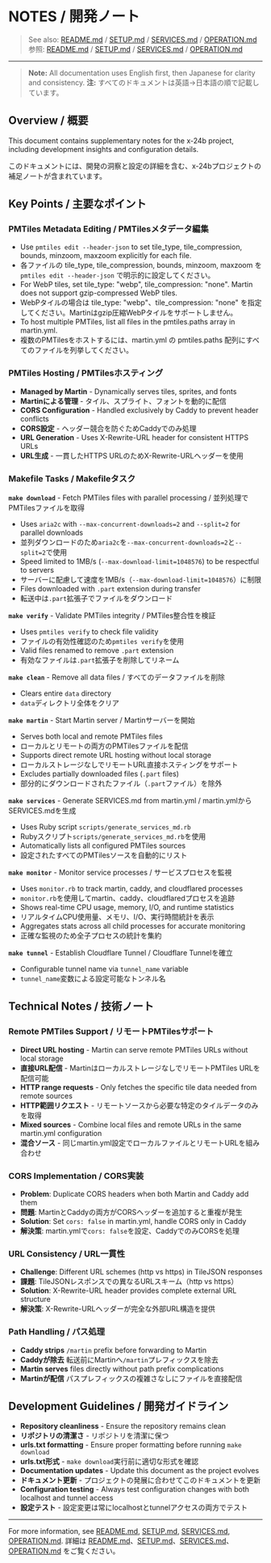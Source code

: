 # NOTES / 開発ノート

> See also: [README.md](README.md) / [SETUP.md](SETUP.md) / [SERVICES.md](SERVICES.md) / [OPERATION.md](OPERATION.md)
> 参照: [README.md](README.md) / [SETUP.md](SETUP.md) / [SERVICES.md](SERVICES.md) / [OPERATION.md](OPERATION.md)

---

> **Note:** All documentation uses English first, then Japanese for clarity and consistency.
> **注:** すべてのドキュメントは英語→日本語の順で記載しています。

## Overview / 概要
This document contains supplementary notes for the x-24b project, including development insights and configuration details.

このドキュメントには、開発の洞察と設定の詳細を含む、x-24bプロジェクトの補足ノートが含まれています。

## Key Points / 主要なポイント

### PMTiles Metadata Editing / PMTilesメタデータ編集
- Use `pmtiles edit --header-json` to set tile_type, tile_compression, bounds, minzoom, maxzoom explicitly for each file.
- 各ファイルの tile_type, tile_compression, bounds, minzoom, maxzoom を `pmtiles edit --header-json` で明示的に設定してください。
- For WebP tiles, set tile_type: "webp", tile_compression: "none". Martin does not support gzip-compressed WebP tiles.
- WebPタイルの場合は tile_type: "webp"、tile_compression: "none" を指定してください。Martinはgzip圧縮WebPタイルをサポートしません。
- To host multiple PMTiles, list all files in the pmtiles.paths array in martin.yml.
- 複数のPMTilesをホストするには、martin.yml の pmtiles.paths 配列にすべてのファイルを列挙してください。

### PMTiles Hosting / PMTilesホスティング
- **Managed by Martin** - Dynamically serves tiles, sprites, and fonts
- **Martinによる管理** - タイル、スプライト、フォントを動的に配信
- **CORS Configuration** - Handled exclusively by Caddy to prevent header conflicts
- **CORS設定** - ヘッダー競合を防ぐためCaddyでのみ処理
- **URL Generation** - Uses X-Rewrite-URL header for consistent HTTPS URLs
- **URL生成** - 一貫したHTTPS URLのためX-Rewrite-URLヘッダーを使用

### Makefile Tasks / Makefileタスク

**`make download`** - Fetch PMTiles files with parallel processing / 並列処理でPMTilesファイルを取得
- Uses `aria2c` with `--max-concurrent-downloads=2` and `--split=2` for parallel downloads
- 並列ダウンロードのため`aria2c`を`--max-concurrent-downloads=2`と`--split=2`で使用
- Speed limited to 1MB/s (`--max-download-limit=1048576`) to be respectful to servers
- サーバーに配慮して速度を1MB/s（`--max-download-limit=1048576`）に制限
- Files downloaded with `.part` extension during transfer
- 転送中は`.part`拡張子でファイルをダウンロード

**`make verify`** - Validate PMTiles integrity / PMTiles整合性を検証
- Uses `pmtiles verify` to check file validity
- ファイルの有効性確認のため`pmtiles verify`を使用
- Valid files renamed to remove `.part` extension
- 有効なファイルは`.part`拡張子を削除してリネーム

**`make clean`** - Remove all data files / すべてのデータファイルを削除
- Clears entire `data` directory
- `data`ディレクトリ全体をクリア

**`make martin`** - Start Martin server / Martinサーバーを開始
- Serves both local and remote PMTiles files
- ローカルとリモートの両方のPMTilesファイルを配信
- Supports direct remote URL hosting without local storage
- ローカルストレージなしでリモートURL直接ホスティングをサポート
- Excludes partially downloaded files (`.part` files)
- 部分的にダウンロードされたファイル（`.part`ファイル）を除外

**`make services`** - Generate SERVICES.md from martin.yml / martin.ymlからSERVICES.mdを生成
- Uses Ruby script `scripts/generate_services_md.rb`
- Rubyスクリプト`scripts/generate_services_md.rb`を使用
- Automatically lists all configured PMTiles sources
- 設定されたすべてのPMTilesソースを自動的にリスト

**`make monitor`** - Monitor service processes / サービスプロセスを監視
- Uses `monitor.rb` to track martin, caddy, and cloudflared processes
- `monitor.rb`を使用してmartin、caddy、cloudflaredプロセスを追跡
- Shows real-time CPU usage, memory, I/O, and runtime statistics
- リアルタイムCPU使用量、メモリ、I/O、実行時間統計を表示
- Aggregates stats across all child processes for accurate monitoring
- 正確な監視のため全子プロセスの統計を集約

**`make tunnel`** - Establish Cloudflare Tunnel / Cloudflare Tunnelを確立
- Configurable tunnel name via `tunnel_name` variable
- `tunnel_name`変数による設定可能なトンネル名

## Technical Notes / 技術ノート

### Remote PMTiles Support / リモートPMTilesサポート
- **Direct URL hosting** - Martin can serve remote PMTiles URLs without local storage
- **直接URL配信** - MartinはローカルストレージなしでリモートPMTiles URLを配信可能
- **HTTP range requests** - Only fetches the specific tile data needed from remote sources
- **HTTP範囲リクエスト** - リモートソースから必要な特定のタイルデータのみを取得
- **Mixed sources** - Combine local files and remote URLs in the same martin.yml configuration
- **混合ソース** - 同じmartin.yml設定でローカルファイルとリモートURLを組み合わせ

### CORS Implementation / CORS実装
- **Problem**: Duplicate CORS headers when both Martin and Caddy add them
- **問題**: MartinとCaddyの両方がCORSヘッダーを追加すると重複が発生
- **Solution**: Set `cors: false` in martin.yml, handle CORS only in Caddy
- **解決策**: martin.ymlで`cors: false`を設定、CaddyでのみCORSを処理

### URL Consistency / URL一貫性
- **Challenge**: Different URL schemes (http vs https) in TileJSON responses
- **課題**: TileJSONレスポンスでの異なるURLスキーム（http vs https）
- **Solution**: X-Rewrite-URL header provides complete external URL structure
- **解決策**: X-Rewrite-URLヘッダーが完全な外部URL構造を提供

### Path Handling / パス処理
- **Caddy strips** `/martin` prefix before forwarding to Martin
- **Caddyが除去** 転送前にMartinへ`/martin`プレフィックスを除去
- **Martin serves** files directly without path prefix complications
- **Martinが配信** パスプレフィックスの複雑さなしにファイルを直接配信

## Development Guidelines / 開発ガイドライン

- **Repository cleanliness** - Ensure the repository remains clean
- **リポジトリの清潔さ** - リポジトリを清潔に保つ
- **urls.txt formatting** - Ensure proper formatting before running `make download`
- **urls.txt形式** - `make download`実行前に適切な形式を確認
- **Documentation updates** - Update this document as the project evolves
- **ドキュメント更新** - プロジェクトの発展に合わせてこのドキュメントを更新
- **Configuration testing** - Always test configuration changes with both localhost and tunnel access
- **設定テスト** - 設定変更は常にlocalhostとtunnelアクセスの両方でテスト

---

For more information, see [README.md](README.md), [SETUP.md](SETUP.md), [SERVICES.md](SERVICES.md), [OPERATION.md](OPERATION.md).
詳細は [README.md](README.md)、[SETUP.md](SETUP.md)、[SERVICES.md](SERVICES.md)、[OPERATION.md](OPERATION.md) をご覧ください。
